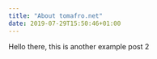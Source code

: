 ```yaml
---
title: "About tomafro.net"
date: 2019-07-29T15:50:46+01:00
---
```

Hello there, this is another example post 2
